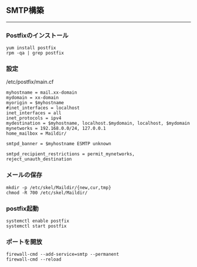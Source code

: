 
## SMTP構築
-----------------------------------------
### Postfixのインストール
```
yum install postfix
rpm -qa | grep postfix
```

### 設定
/etc/postfix/main.cf
```
myhostname = mail.xx-domain
mydomain = xx-domain
myorigin = $myhostname
#inet_interfaces = localhost
inet_interfaces = all
inet_protocols = ipv4
mydestination = $myhostname, localhost.$mydomain, localhost, $mydomain
mynetworks = 192.168.0.0/24, 127.0.0.1
home_mailbox = Maildir/

smtpd_banner = $myhostname ESMTP unknown

smtpd_recipient_restrictions = permit_mynetworks, reject_unauth_destination
```

### メールの保存
```
mkdir -p /etc/skel/Maildir/{new,cur,tmp}
chmod -R 700 /etc/skel/Maildir/
```

### postfix起動
```
systemctl enable postfix
systemctl start postfix
```

### ポートを開放
```
firewall-cmd --add-service=smtp --permanent
firewall-cmd --reload
```

